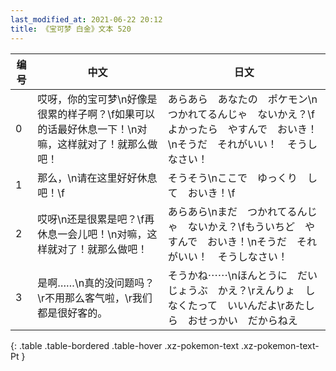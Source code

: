 ```yaml
---
last_modified_at: 2021-06-22 20:12
title: 《宝可梦 白金》文本 520
---
```

| 编号 | 中文 | 日文 |
| ---- | ---- | ---- |
| 0 | 哎呀，你的宝可梦\n好像是很累的样子啊？\f如果可以的话最好休息一下！\n对嘛，这样就对了！就那么做吧！ | あらあら　あなたの　ポケモン\nつかれてるんじゃ　ないかえ？\fよかったら　やすんで　おいき！\nそうだ　それがいい！　そうしなさい！ |
| 1 | 那么，\n请在这里好好休息吧！\f | そうそう\nここで　ゆっくり　して　おいき！\f |
| 2 | 哎呀\n还是很累是吧？\f再休息一会儿吧！\n对嘛，这样就对了！就那么做吧！ | あらあら\nまだ　つかれてるんじゃ　ないかえ？\fもういちど　やすんで　おいき！\nそうだ　それがいい！　そうしなさい！ |
| 3 | 是啊……\n真的没问题吗？\r不用那么客气啦，\r我们都是很好客的。 | そうかね⋯⋯\nほんとうに　だいじょうぶ　かえ？\rえんりょ　しなくたって　いいんだよ\rあたしら　おせっかい　だからねえ |
{: .table .table-bordered .table-hover .xz-pokemon-text .xz-pokemon-text-Pt }